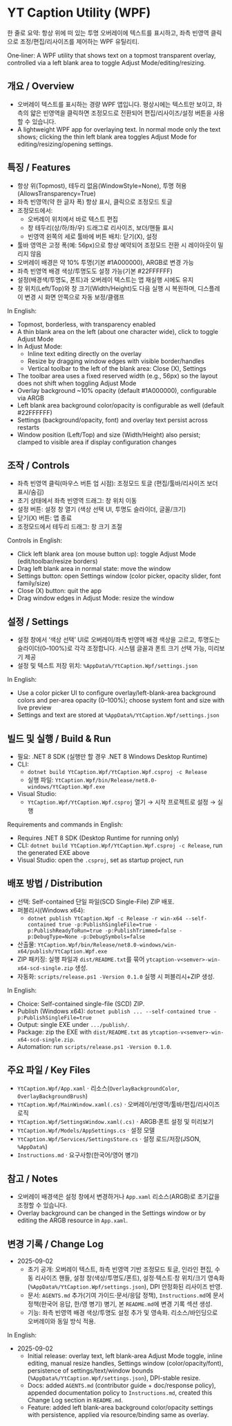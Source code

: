 # YT Caption Utility (WPF)

한 줄로 요약: 항상 위에 떠 있는 투명 오버레이에 텍스트를 표시하고, 좌측 빈영역 클릭으로 조정/편집/리사이즈를 제어하는 WPF 유틸리티.

One‑liner: A WPF utility that shows text on a topmost transparent overlay, controlled via a left blank area to toggle Adjust Mode/editing/resizing.

## 개요 / Overview
- 오버레이 텍스트를 표시하는 경량 WPF 앱입니다. 평상시에는 텍스트만 보이고, 좌측의 얇은 빈영역을 클릭하면 조정모드로 전환되어 편집/리사이즈/설정 버튼을 사용할 수 있습니다.
- A lightweight WPF app for overlaying text. In normal mode only the text shows; clicking the thin left blank area toggles Adjust Mode for editing/resizing/opening settings.

## 특징 / Features
- 항상 위(Topmost), 테두리 없음(WindowStyle=None), 투명 허용(AllowsTransparency=True)
- 좌측 빈영역(약 한 글자 폭) 항상 표시, 클릭으로 조정모드 토글
- 조정모드에서:
  - 오버레이 위치에서 바로 텍스트 편집
  - 창 테두리(상/하/좌/우) 드래그로 리사이즈, 보더/핸들 표시
  - 빈영역 왼쪽의 세로 툴바에 버튼 배치: 닫기(X), 설정
- 툴바 영역은 고정 폭(예: 56px)으로 항상 예약되어 조정모드 전환 시 레이아웃이 밀리지 않음
- 오버레이 배경은 약 10% 투명(기본 #1A000000), ARGB로 변경 가능
- 좌측 빈영역 배경 색상/투명도도 설정 가능(기본 #22FFFFFF)
- 설정(배경색/투명도, 폰트)과 오버레이 텍스트는 앱 재실행 시에도 유지
- 창 위치(Left/Top)와 창 크기(Width/Height)도 다음 실행 시 복원하며, 디스플레이 변경 시 화면 안쪽으로 자동 보정/클램프

In English:
- Topmost, borderless, with transparency enabled
- A thin blank area on the left (about one character wide), click to toggle Adjust Mode
- In Adjust Mode:
  - Inline text editing directly on the overlay
  - Resize by dragging window edges with visible border/handles
  - Vertical toolbar to the left of the blank area: Close (X), Settings
- The toolbar area uses a fixed reserved width (e.g., 56px) so the layout does not shift when toggling Adjust Mode
- Overlay background ~10% opacity (default #1A000000), configurable via ARGB
- Left blank area background color/opacity is configurable as well (default #22FFFFFF)
- Settings (background/opacity, font) and overlay text persist across restarts
- Window position (Left/Top) and size (Width/Height) also persist; clamped to visible area if display configuration changes

## 조작 / Controls
- 좌측 빈영역 클릭(마우스 버튼 업 시점): 조정모드 토글 (편집/툴바/리사이즈 보더 표시/숨김)
- 초기 상태에서 좌측 빈영역 드래그: 창 위치 이동
- 설정 버튼: 설정 창 열기 (색상 선택 UI, 투명도 슬라이더, 글꼴/크기)
- 닫기(X) 버튼: 앱 종료
- 조정모드에서 테두리 드래그: 창 크기 조절

Controls in English:
- Click left blank area (on mouse button up): toggle Adjust Mode (edit/toolbar/resize borders)
- Drag left blank area in normal state: move the window
- Settings button: open Settings window (color picker, opacity slider, font family/size)
- Close (X) button: quit the app
- Drag window edges in Adjust Mode: resize the window

## 설정 / Settings
- 설정 창에서 ‘색상 선택’ UI로 오버레이/좌측 빈영역 배경 색상을 고르고, 투명도는 슬라이더(0–100%)로 각각 조정합니다. 시스템 글꼴과 폰트 크기 선택 가능, 미리보기 제공
- 설정 및 텍스트 저장 위치: `%AppData%/YtCaption.Wpf/settings.json`

In English:
- Use a color picker UI to configure overlay/left-blank-area background colors and per-area opacity (0–100%); choose system font and size with live preview
- Settings and text are stored at `%AppData%/YtCaption.Wpf/settings.json`

## 빌드 및 실행 / Build & Run
- 필요: .NET 8 SDK (실행만 할 경우 .NET 8 Windows Desktop Runtime)
- CLI:
  - `dotnet build YtCaption.Wpf/YtCaption.Wpf.csproj -c Release`
  - 실행 파일: `YtCaption.Wpf/bin/Release/net8.0-windows/YtCaption.Wpf.exe`
- Visual Studio:
  - `YtCaption.Wpf/YtCaption.Wpf.csproj` 열기 → 시작 프로젝트로 설정 → 실행

Requirements and commands in English:
- Requires .NET 8 SDK (Desktop Runtime for running only)
- CLI: `dotnet build YtCaption.Wpf/YtCaption.Wpf.csproj -c Release`, run the generated EXE above
- Visual Studio: open the `.csproj`, set as startup project, run

## 배포 방법 / Distribution
- 선택: Self-contained 단일 파일(SCD Single-File) ZIP 배포.
- 퍼블리시(Windows x64):
  - `dotnet publish YtCaption.Wpf -c Release -r win-x64 --self-contained true -p:PublishSingleFile=true -p:PublishReadyToRun=true -p:PublishTrimmed=false -p:DebugType=None -p:DebugSymbols=false`
- 산출물: `YtCaption.Wpf/bin/Release/net8.0-windows/win-x64/publish/YtCaption.Wpf.exe`
- ZIP 패키징: 실행 파일과 `dist/README.txt`를 묶어 `ytcaption-v<semver>-win-x64-scd-single.zip` 생성.
- 자동화: `scripts/release.ps1 -Version 0.1.0` 실행 시 퍼블리시+ZIP 생성.

In English:
- Choice: Self-contained single-file (SCD) ZIP.
- Publish (Windows x64): `dotnet publish ... --self-contained true -p:PublishSingleFile=true`
- Output: single EXE under `.../publish/`.
- Package: zip the EXE with `dist/README.txt` as `ytcaption-v<semver>-win-x64-scd-single.zip`.
- Automation: run `scripts/release.ps1 -Version 0.1.0`.

## 주요 파일 / Key Files
- `YtCaption.Wpf/App.xaml` · 리소스(`OverlayBackgroundColor`, `OverlayBackgroundBrush`)
- `YtCaption.Wpf/MainWindow.xaml(.cs)` · 오버레이/빈영역/툴바/편집/리사이즈 로직
- `YtCaption.Wpf/SettingsWindow.xaml(.cs)` · ARGB·폰트 설정 및 미리보기
- `YtCaption.Wpf/Models/AppSettings.cs` · 설정 모델
- `YtCaption.Wpf/Services/SettingsStore.cs` · 설정 로드/저장(JSON, `%AppData%`)
- `Instructions.md` · 요구사항(한국어/영어 병기)

## 참고 / Notes
- 오버레이 배경색은 설정 창에서 변경하거나 `App.xaml` 리소스(ARGB)로 초기값을 조정할 수 있습니다.
- Overlay background can be changed in the Settings window or by editing the ARGB resource in `App.xaml`.

## 변경 기록 / Change Log
- 2025-09-02
  - 초기 공개: 오버레이 텍스트, 좌측 빈영역 기반 조정모드 토글, 인라인 편집, 수동 리사이즈 핸들, 설정 창(색상/투명도/폰트), 설정·텍스트·창 위치/크기 영속화(`%AppData%/YtCaption.Wpf/settings.json`), DPI 안정화된 리사이즈 반영.
  - 문서: `AGENTS.md` 추가(기여 가이드·문서/응답 정책), `Instructions.md`에 문서 정책(한국어 응답, 한/영 병기) 병기, 본 `README.md`에 변경 기록 섹션 생성.
  - 기능: 좌측 빈영역 배경 색상/투명도 설정 추가 및 영속화. 리소스/바인딩으로 오버레이와 동일 방식 적용.

In English:
- 2025-09-02
  - Initial release: overlay text, left blank-area Adjust Mode toggle, inline editing, manual resize handles, Settings window (color/opacity/font), persistence of settings/text/window bounds (`%AppData%/YtCaption.Wpf/settings.json`), DPI-stable resize.
  - Docs: added `AGENTS.md` (contributor guide + doc/response policy), appended documentation policy to `Instructions.md`, created this Change Log section in `README.md`.
  - Feature: added left blank-area background color/opacity settings with persistence, applied via resource/binding same as overlay.
